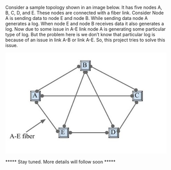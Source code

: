 Consider a sample topology shown in an image below. It has five nodes A, B, C, D, and E. These nodes are connected with a fiber link. Consider Node A is sending data to node E and node B. While sending data node A generates a log. When node E and node B receives data it also generates a log. Now due to some issue in A-E link node A is generating some particular type of log. But the problem here is we don’t know that particular log is because of an issue in link A-B or link A-E. So, this project tries to solve this issue. 

![alt text](https://github.com/tandelDipak/logDataAnalysis/blob/master/images/Summary.jpg)

***** Stay tuned. More details will follow soon ***** 

